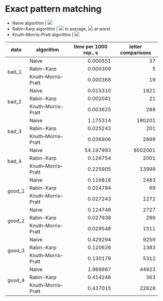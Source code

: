# Exact pattern matching

* Naive algorithm
  | <img src="https://render.githubusercontent.com/render/math?math=\Theta(m\cdot n)">
* Rabin-Karp algorithm
  | <img src="https://render.githubusercontent.com/render/math?math=\Theta(n)">  in average,
  <img src="https://render.githubusercontent.com/render/math?math=O(m\cdot n)">  at worst
* Knuth–Morris–Pratt algorithm
  | <img src="https://render.githubusercontent.com/render/math?math=\Theta(n)">

<table class="table table-bordered table-hover table-condensed">
<thead><tr><th title="Field #1">data</th>
<th title="Field #2">algorithm</th>
<th title="Field #3">time per 1000 rep., s</th>
<th title="Field #4">letter comparisons</th>
</tr></thead>
<tbody><tr>
<td rowspan="3">bad_1</td>
<td>Naive</td>
<td align="right">0.000551</td>
<td align="right">37</td>
</tr>
<tr>
<td>Rabin-Karp</td>
<td align="right">0.000309</td>
<td align="right">5</td>
</tr>
<tr>
<td>Knuth–Morris–Pratt</td>
<td align="right">0.000368</td>
<td align="right">19</td>
</tr>
<tr>
<td rowspan="3">bad_2</td>
<td>Naive</td>
<td align="right">0.015310</td>
<td align="right">1821</td>
</tr>
<tr>
<td>Rabin-Karp</td>
<td align="right">0.002041</td>
<td align="right">21</td>
</tr>
<tr>
<td>Knuth–Morris–Pratt</td>
<td align="right">0.003625</td>
<td align="right">289</td>
</tr>
<tr>
<td rowspan="3">bad_3</td>
<td>Naive</td>
<td align="right">1.175314</td>
<td align="right">180201</td>
</tr>
<tr>
<td>Rabin-Karp</td>
<td align="right">0.025243</td>
<td align="right">201</td>
</tr>
<tr>
<td>Knuth–Morris–Pratt</td>
<td align="right">0.036906</td>
<td align="right">2899</td>
</tr>
<tr>
<td rowspan="3">bad_4</td>
<td>Naive</td>
<td align="right">54.197993</td>
<td align="right">8002001</td>
</tr>
<tr>
<td>Rabin-Karp</td>
<td align="right">0.126754</td>
<td align="right">2001</td>
</tr>
<tr>
<td>Knuth–Morris–Pratt</td>
<td align="right">0.225905</td>
<td align="right">13999</td>
</tr>
<tr>
<td rowspan="3">good_1</td>
<td>Naive</td>
<td align="right">0.116818</td>
<td align="right">2483</td>
</tr>
<tr>
<td>Rabin-Karp</td>
<td align="right">0.024784</td>
<td align="right">69</td>
</tr>
<tr>
<td>Knuth–Morris–Pratt</td>
<td align="right">0.027243</td>
<td align="right">1272</td>
</tr>
<tr>
<td rowspan="3">good_2</td>
<td>Naive</td>
<td align="right">0.124748</td>
<td align="right">2727</td>
</tr>
<tr>
<td>Rabin-Karp</td>
<td align="right">0.027938</td>
<td align="right">299</td>
</tr>
<tr>
<td>Knuth–Morris–Pratt</td>
<td align="right">0.029548</td>
<td align="right">1511</td>
</tr>
<tr>
<td rowspan="3">good_3</td>
<td>Naive</td>
<td align="right">0.429294</td>
<td align="right">9259</td>
</tr>
<tr>
<td>Rabin-Karp</td>
<td align="right">0.120626</td>
<td align="right">1383</td>
</tr>
<tr>
<td>Knuth–Morris–Pratt</td>
<td align="right">0.130179</td>
<td align="right">5312</td>
</tr>
<tr>
<td rowspan="3">good_4</td>
<td>Naive</td>
<td align="right">1.966667</td>
<td align="right">44923</td>
</tr>
<tr>
<td>Rabin-Karp</td>
<td align="right">0.414246</td>
<td align="right">363</td>
</tr>
<tr>
<td>Knuth–Morris–Pratt</td>
<td align="right">0.437015</td>
<td align="right">22628</td>
</tr>
</tbody></table>
